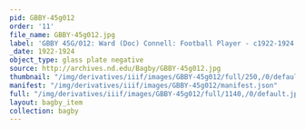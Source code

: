 ```yaml
---
pid: GBBY-45g012
order: '11'
file_name: GBBY-45g012.jpg
label: 'GBBY 45G/012: Ward (Doc) Connell: Football Player - c1922-1924'
_date: 1922-1924
object_type: glass plate negative
source: http://archives.nd.edu/Bagby/GBBY-45g012.jpg
thumbnail: "/img/derivatives/iiif/images/GBBY-45g012/full/250,/0/default.jpg"
manifest: "/img/derivatives/iiif/images/GBBY-45g012/manifest.json"
full: "/img/derivatives/iiif/images/GBBY-45g012/full/1140,/0/default.jpg"
layout: bagby_item
collection: bagby
---
```

